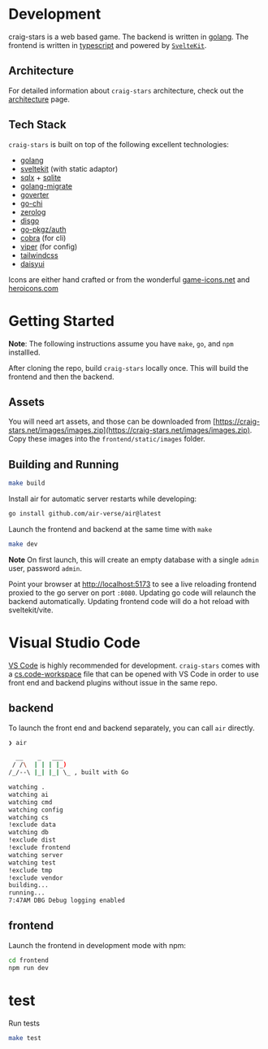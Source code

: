 # Development
craig-stars is a web based game. The backend is written in [golang](https://go.dev). The frontend is written in [typescript](https://www.typescriptlang.org) and powered by [`SvelteKit`](https://kit.svelte.dev).

## Architecture
For detailed information about `craig-stars` architecture, check out the [architecture](architecture.md) page.

## Tech Stack
`craig-stars` is built on top of the following excellent technologies:

- [golang](https://go.dev)
- [sveltekit](https://kit.svelte.dev) (with static adaptor)
- [sqlx](https://github.com/jmoiron/sqlx) + [sqlite](https://www.sqlite.org)
- [golang-migrate](https://github.com/golang-migrate/migrate)
- [goverter](https://github.com/jmattheis/goverter)
- [go-chi](https://github.com/chi/go-chi)
- [zerolog](https://github.com/rs/zerolog)
- [disgo](https://github.com/disgoorg/disgo)
- [go-pkgz/auth](https://github.com/go-pkgz/auth)
- [cobra](https://github.com/spf13/cobra) (for cli)
- [viper](https://github.com/spf13/viper) (for config)
- [tailwindcss](https://tailwindcss.com)
- [daisyui](https://daisyui.com)

Icons are either hand crafted or from the wonderful [game-icons.net](https://game-icons.net) and [heroicons.com](https://heroicons.com)

# Getting Started
**Note**: The following instructions assume you have `make`, `go`, and `npm` installled.

After cloning the repo, build `craig-stars` locally once. This will build the frontend and then the backend. 

## Assets
You will need art assets, and those can be downloaded from [https://craig-stars.net/images/images.zip](https://craig-stars.net/images/images.zip). Copy these images into the `frontend/static/images` folder.

## Building and Running

```bash
make build
```

Install air for automatic server restarts while developing: 

```bash
go install github.com/air-verse/air@latest
```

Launch the frontend and backend at the same time with `make`
```bash
make dev
```

**Note** On first launch, this will create an empty database with a single `admin` user, password `admin`.

Point your browser at [http://localhost:5173](http://localhost:5173) to see a live reloading frontend proxied to the go server on port `:8080`. Updating go code will relaunch the backend automatically. Updating frontend code will do a hot reload with sveltekit/vite.

# Visual Studio Code 
[VS Code](https://code.visualstudio.com) is highly recommended for development. `craig-stars` comes with a [cs.code-workspace](/cs.code-workspace) file that can be opened with VS Code in order to use front end and backend plugins without issue in the same repo.


## backend
To launch the front end and backend separately, you can call `air` directly. 

```zsh
❯ air

  __    _   ___
 / /\  | | | |_)
/_/--\ |_| |_| \_ , built with Go

watching .
watching ai
watching cmd
watching config
watching cs
!exclude data
watching db
!exclude dist
!exclude frontend
watching server
watching test
!exclude tmp
!exclude vendor
building...
running...
7:47AM DBG Debug logging enabled
```

## frontend
Launch the frontend in development mode with npm:

```zsh
cd frontend
npm run dev
```

# test
Run tests

```zsh
make test
```
